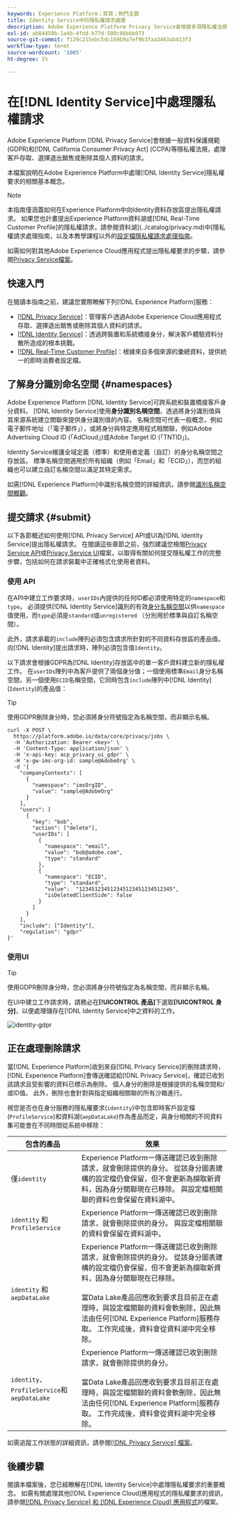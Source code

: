 ```yaml
---
keywords: Experience Platform；首頁；熱門主題
title: Identity Service中的隱私權請求處理
description: Adobe Experience Platform Privacy Service會根據多項隱私權法規的規定，處理客戶存取、選擇退出銷售或刪除其個人資料的請求。 本文介紹與處理Identity Service的隱私權請求相關的重要概念。
exl-id: ab84450b-1a4b-4fdd-b77d-508c86bbb073
source-git-commit: f129c215ebc5dc169b9a7ef9b3faa3463ab413f3
workflow-type: tm+mt
source-wordcount: '1005'
ht-degree: 1%

---
```


# 在[!DNL Identity Service]中處理隱私權請求

Adobe Experience Platform [!DNL Privacy Service]會根據一般資料保護規範(GDPR)和[!DNL California Consumer Privacy Act] (CCPA)等隱私權法規，處理客戶存取、選擇退出銷售或刪除其個人資料的請求。

本檔案說明在Adobe Experience Platform中處理[!DNL Identity Service]隱私權要求的相關基本概念。

>[!NOTE]
>
>本指南僅涵蓋如何在Experience Platform中向Identity資料存放區提出隱私權請求。 如果您也計畫提出Experience Platform資料湖或[!DNL Real-Time Customer Profile]的隱私權請求，請參閱資料湖](../catalog/privacy.md)中[隱私權請求處理指南，以及本教學課程以外的[設定檔隱私權請求處理指南](../profile/privacy.md)。
>
>如需如何對其他Adobe Experience Cloud應用程式提出隱私權要求的步驟，請參閱[Privacy Service檔案](../privacy-service/experience-cloud-apps.md)。

## 快速入門

在閱讀本指南之前，建議您實際瞭解下列[!DNL Experience Platform]服務：

* [[!DNL Privacy Service]](../privacy-service/home.md)：管理客戶透過Adobe Experience Cloud應用程式存取、選擇退出銷售或刪除其個人資料的請求。
* [[!DNL Identity Service]](../identity-service/home.md)：透過跨裝置和系統橋接身分，解決客戶體驗資料分散所造成的根本挑戰。
* [[!DNL Real-Time Customer Profile]](home.md)：根據來自多個來源的彙總資料，提供統一的即時消費者設定檔。

## 了解身分識別命名空間 {#namespaces}

Adobe Experience Platform [!DNL Identity Service]可跨系統和裝置橋接客戶身分資料。 [!DNL Identity Service]使用&#x200B;**身分識別名稱空間**，透過將身分識別值與其來源系統建立關聯來提供身分識別值的內容。 名稱空間可代表一般概念，例如電子郵件地址（「電子郵件」），或將身分與特定應用程式相關聯，例如Adobe Advertising Cloud ID (「AdCloud」)或Adobe Target ID (「TNTID」)。

Identity Service維護全域定義（標準）和使用者定義（自訂）的身分名稱空間之存放區。 標準名稱空間適用於所有組織（例如「Email」和「ECID」），而您的組織也可以建立自訂名稱空間以滿足其特定需求。

如需[!DNL Experience Platform]中識別名稱空間的詳細資訊，請參閱[識別名稱空間概觀](../identity-service/features/namespaces.md)。

## 提交請求 {#submit}

以下各節概述如何使用[!DNL Privacy Service] API或UI為[!DNL Identity Service]提出隱私權請求。 在閱讀這些章節之前，強烈建議您檢閱[Privacy Service API](../privacy-service/api/getting-started.md)或[Privacy Service UI](../privacy-service/ui/overview.md)檔案，以取得有關如何提交隱私權工作的完整步驟，包括如何在請求裝載中正確格式化使用者資料。

### 使用 API

在API中建立工作要求時，`userIDs`內提供的任何ID都必須使用特定的`namespace`和`type`。 必須提供[!DNL Identity Service]識別的有效[身分名稱空間](#namespaces)以供`namespace`值使用，而`type`必須是`standard`或`unregistered` （分別用於標準與自訂名稱空間）。

此外，請求承載的`include`陣列必須包含請求所針對的不同資料存放區的產品值。 向[!DNL Identity]提出請求時，陣列必須包含值`Identity`。

以下請求會根據GDPR為[!DNL Identity]存放區中的單一客戶資料建立新的隱私權工作。 在`userIDs`陣列中為客戶提供了兩個身分值；一個使用標準`Email`身分名稱空間，另一個使用`ECID`名稱空間，它同時包含`include`陣列中[!DNL Identity] (`Identity`)的產品值：

>[!TIP]
>
>使用GDPR刪除身分時，您必須將身分符號指定為名稱空間，而非顯示名稱。

```shell
curl -X POST \
  https://platform.adobe.io/data/core/privacy/jobs \
  -H 'Authorization: Bearer <key>' \
  -H 'Content-Type: application/json' \
  -H 'x-api-key: acp_privacy_ui_gdpr' \
  -H 'x-gw-ims-org-id: sample@AdobeOrg' \
  -d '{
    "companyContexts": [
      {
        "namespace": "imsOrgID",
        "value": "sample@AdobeOrg"
      }
    ],
    "users": [
      {
        "key": "bob",
        "action": ["delete"],
        "userIDs": [
          {
            "namespace": "email",
            "value": "bob@adobe.com",
            "type": "standard"
          },
          {
            "namespace": "ECID",
            "type": "standard",
            "value":  "123451234512345123451234512345",
            "isDeletedClientSide": false
          }
        ]
      }
    ],
    "include": ["Identity"],
    "regulation": "gdpr"
}'
```

### 使用UI

>[!TIP]
>
>使用GDPR刪除身分時，您必須將身分符號指定為名稱空間，而非顯示名稱。

在UI中建立工作請求時，請務必在&#x200B;**[!UICONTROL 產品]**&#x200B;下選取&#x200B;**[!UICONTROL 身分]**，以便處理儲存在[!DNL Identity Service]中之資料的工作。

![identity-gdpr](./images/identity-gdpr.png)

## 正在處理刪除請求

當[!DNL Experience Platform]收到來自[!DNL Privacy Service]的刪除請求時，[!DNL Experience Platform]會傳送確認給[!DNL Privacy Service]，確認已收到該請求且受影響的資料已標示為刪除。 個人身分的刪除是根據提供的名稱空間和/或ID值。 此外，刪除也會針對與指定組織相關聯的所有沙箱進行。

視您是否也在身分服務的隱私權要求(`identity`)中包含即時客戶設定檔(`ProfileService`)和資料湖(`aepDataLake`)作為產品而定，與身分相關的不同資料集可能會在不同時間從系統中移除：

| 包含的產品 | 效果 |
| --- | --- |
| 僅`identity` | Experience Platform一傳送確認已收到刪除請求，就會刪除提供的身分。 從該身分圖表建構的設定檔仍會保留，但不會更新為擷取新資料，因為身分關聯現在已移除。 與設定檔相關聯的資料也會保留在資料湖中。 |
| `identity` 和 `ProfileService` | Experience Platform一傳送確認已收到刪除請求，就會刪除提供的身分。 與設定檔相關聯的資料會保留在資料湖中。 |
| `identity` 和 `aepDataLake` | Experience Platform一傳送確認已收到刪除請求，就會刪除提供的身分。 從該身分圖表建構的設定檔仍會保留，但不會更新為擷取新資料，因為身分關聯現在已移除。<br><br>當Data Lake產品回應收到要求且目前正在處理時，與設定檔關聯的資料會軟刪除，因此無法由任何[!DNL Experience Platform]服務存取。 工作完成後，資料會從資料湖中完全移除。 |
| `identity`、`ProfileService`和`aepDataLake` | Experience Platform一傳送確認已收到刪除請求，就會刪除提供的身分。<br><br>當Data Lake產品回應收到要求且目前正在處理時，與設定檔關聯的資料會軟刪除，因此無法由任何[!DNL Experience Platform]服務存取。 工作完成後，資料會從資料湖中完全移除。 |

如需追蹤工作狀態的詳細資訊，請參閱[[!DNL Privacy Service] 檔案](../privacy-service/home.md#monitor)。

## 後續步驟

閱讀本檔案後，您已經瞭解在[!DNL Identity Service]中處理隱私權要求的重要概念。 如需有關處理其他[!DNL Experience Cloud]應用程式的隱私權要求的資訊，請參閱[[!DNL Privacy Service] 和 [!DNL Experience Cloud] 應用程式](../privacy-service/experience-cloud-apps.md)的檔案。
